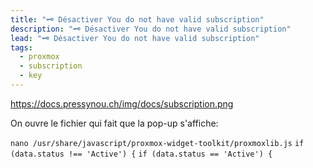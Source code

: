 ```yaml
---
title: "🗝️ Désactiver You do not have valid subscription"
description: "🗝️ Désactiver You do not have valid subscription"
lead: "🗝️ Désactiver You do not have valid subscription"
tags:
  - proxmox
  - subscription
  - key
---
```


https://docs.pressynou.ch/img/docs/subscription.png

On ouvre le fichier qui fait que la pop-up s'affiche:

`nano /usr/share/javascript/proxmox-widget-toolkit/proxmoxlib.js`
`if (data.status !== 'Active') {`
`if (data.status == 'Active') {`